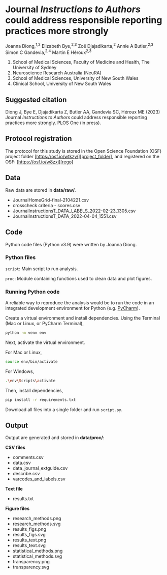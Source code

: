# Journal _Instructions to Authors_ could address responsible reporting practices more strongly

Joanna Diong,<sup>1,2</sup> 
Elizabeth Bye,<sup>2,3</sup> 
Zoë Djajadikarta,<sup>2</sup> 
Annie A Butler,<sup>2,3</sup> 
Simon C Gandevia,<sup>2,4</sup> 
Martin E Héroux<sup>2,3</sup> 

1. School of Medical Sciences, Faculty of Medicine and Health, The University of Sydney
2. Neuroscience Research Australia (NeuRA)
3. School of Medical Sciences, University of New South Wales
4. Clinical School, University of New South Wales

## Suggested citation

Diong J, Bye E, Djajadikarta Z, Butler AA, Gandevia SC, Héroux ME (2023) 
Journal _Instructions to Authors_ could address responsible reporting practices more strongly.
PLOS One (in press).

## Protocol registration

The protocol for this study is stored in the Open Science Foundation (OSF) project folder [https://osf.io/wtkzy/][project_folder],
and registered on the OSF: [https://osf.io/w8zxj][rego]

## Data

Raw data are stored in **data/raw/**.

* JournalHomeGrid-final-2104221.csv
* crosscheck criteria - scores.csv
* JournalInstructionsT_DATA_LABELS_2022-02-23_1305.csv
* JournalInstructionsT_DATA_2022-04-04_1551.csv

## Code

Python code files (Python v3.9) were written by Joanna Diong.

### Python files

`script`: Main script to run analysis.

`proc`: Module containing functions used to clean data and plot figures.

### Running Python code

A reliable way to reproduce the analysis would be to run the code in an integrated development environment for Python (e.g. [PyCharm][pycharm]). 

Create a virtual environment and install dependencies. Using the Terminal (Mac or Linux, or PyCharm Terminal), 

```bash 
python -m venv env
```
Next, activate the virtual environment. 

For Mac or Linux, 

```bash
source env/bin/activate
```

For Windows, 

```bash
.\env\Scripts\activate
```

Then, install dependencies,

```bash
pip install -r requirements.txt
```

Download all files into a single folder and run `script.py`.

## Output

Output are generated and stored in **data/proc/**:

__CSV files__

* comments.csv
* data.csv
* data_journal_extguide.csv
* describe.csv
* varcodes_and_labels.csv

__Text file__

* results.txt

__Figure files__

* research_methods.png
* research_methods.svg
* results_figs.png
* results_figs.svg
* results_text.png
* results_text.svg
* statistical_methods.png
* statistical_methods.svg
* transparency.png
* transparency.svg


[project_folder]: https://osf.io/wtkzy/
[rego]: https://osf.io/w8zxj
[pycharm]: https://www.jetbrains.com/pycharm/promo/?gclid=Cj0KCQiAtqL-BRC0ARIsAF4K3WFahh-pzcvf6kmWnmuONEZxi544-Ty-UUqKa4EelnOxa5pAC9C4_d4aAisxEALw_wcB 
